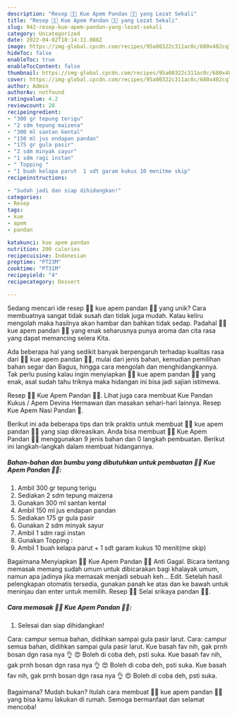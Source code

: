 ```yaml
---
description: "Resep 💚💚 Kue Apem Pandan 💚💚 yang Lezat Sekali"
title: "Resep 💚💚 Kue Apem Pandan 💚💚 yang Lezat Sekali"
slug: 942-resep-kue-apem-pandan-yang-lezat-sekali
category: Uncategorized
date: 2022-04-02T18:14:11.088Z
image: https://img-global.cpcdn.com/recipes/95a00322c311ac0c/680x482cq70/kue-apem-pandan-foto-resep-utama.jpg
hideToc: false
enableToc: true
enableTocContent: false
thumbnail: https://img-global.cpcdn.com/recipes/95a00322c311ac0c/680x482cq70/kue-apem-pandan-foto-resep-utama.jpg
cover: https://img-global.cpcdn.com/recipes/95a00322c311ac0c/680x482cq70/kue-apem-pandan-foto-resep-utama.jpg
author: Admin
authorAv: notfound
ratingvalue: 4.2
reviewcount: 20
recipeingredient:
- "300 gr tepung terigu"
- "2 sdm tepung maizena"
- "300 ml santan kental"
- "150 ml jus endapan pandan"
- "175 gr gula pasir"
- "2 sdm minyak sayur"
- "1 sdm ragi instan"
- " Topping "
- "1 buah kelapa parut  1 sdt garam kukus 10 menitme skip"
recipeinstructions:

- "Sudah jadi dan siap dihidangkan!"
categories:
- Resep
tags:
- kue
- apem
- pandan

katakunci: kue apem pandan 
nutrition: 200 calories
recipecuisine: Indonesian
preptime: "PT23M"
cooktime: "PT31M"
recipeyield: "4"
recipecategory: Dessert

---
```





Sedang mencari ide resep 💚💚 kue apem pandan 💚💚 yang unik? Cara membuatnya sangat tidak susah dan tidak juga mudah. Kalau keliru mengolah maka hasilnya akan hambar dan bahkan tidak sedap. Padahal 💚💚 kue apem pandan 💚💚 yang enak seharusnya punya aroma dan cita rasa yang dapat memancing selera Kita.





Ada beberapa hal yang sedikit banyak berpengaruh terhadap kualitas rasa dari 💚💚 kue apem pandan 💚💚, mulai dari jenis bahan, kemudian pemilihan bahan segar dan Bagus, hingga cara mengolah dan menghidangkannya. Tak perlu pusing kalau ingin menyiapkan 💚💚 kue apem pandan 💚💚 yang enak,      asal sudah tahu triknya maka hidangan ini bisa jadi sajian istimewa.














Resep 💚💚 Kue Apem Pandan 💚💚. Lihat juga cara membuat Kue Pandan Kukus / Apem Devina Hermawan dan masakan sehari-hari lainnya. Resep Kue Apem Nasi Pandan 💚.






Berikut ini ada beberapa tips dan trik praktis untuk membuat 💚💚 kue apem pandan 💚💚 yang siap dikreasikan. Anda bisa membuat 💚💚 Kue Apem Pandan 💚💚 menggunakan 9 jenis bahan dan 0 langkah pembuatan. Berikut ini langkah-langkah dalam membuat hidangannya.

<!--inarticleads1-->

##### Bahan-bahan dan bumbu yang dibutuhkan untuk pembuatan 💚💚 Kue Apem Pandan 💚💚:

1. Ambil 300 gr tepung terigu
1. Sediakan 2 sdm tepung maizena
1. Gunakan 300 ml santan kental
1. Ambil 150 ml jus endapan pandan
1. Sediakan 175 gr gula pasir
1. Gunakan 2 sdm minyak sayur
1. Ambil 1 sdm ragi instan
1. Gunakan  Topping :
1. Ambil 1 buah kelapa parut + 1 sdt garam kukus 10 menit(me skip)


Bagaimana Menyiapkan 💚💚 Kue Apem Pandan 💚💚 Anti Gagal. Bicara tentang memasak memang sudah umum untuk dibicarakan bagi khalayak umum, namun apa jadinya jika memasak menjadi sebuah keh… Edit. Setelah hasil pelengkapan otomatis tersedia, gunakan panah ke atas dan ke bawah untuk meninjau dan enter untuk memilih. Resep 💚💚 Selai srikaya pandan 💚💚. 

<!--inarticleads2-->

##### Cara memasak 💚💚 Kue Apem Pandan 💚💚:


1. Selesai dan siap dihidangkan!

Cara: campur semua bahan, didihkan sampai gula pasir larut. Cara: campur semua bahan, didihkan sampai gula pasir larut. Kue basah fav nih, gak prnh bosan dgn rasa nya 👌 😍 Boleh di coba deh, psti suka. Kue basah fav nih, gak prnh bosan dgn rasa nya 👌 😍 Boleh di coba deh, psti suka. Kue basah fav nih, gak prnh bosan dgn rasa nya 👌 😍 Boleh di coba deh, psti suka. 

Bagaimana? Mudah bukan? Itulah cara membuat 💚💚 kue apem pandan 💚💚 yang bisa kamu lakukan di rumah. Semoga bermanfaat dan selamat mencoba!
